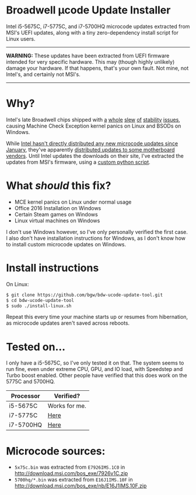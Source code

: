 # Broadwell μcode Update Installer

Intel i5-5675C, i7-5775C, and i7-5700HQ microcode updates extracted from MSI's
UEFI updates, along with a tiny zero-dependency install script for Linux users.

---

**WARNING:** These updates have been extracted from UEFI firmware intended for
very specific hardware. This may (though highly unlikely) damage your hardware.
If that happens, that's your own fault. Not mine, not Intel's, and certainly not
MSI's.

---

# Why?

Intel's late Broadwell chips shipped with [a][pt1] [whole][pt2] [slew][pt3]
[of][pt4] [stability][pt5] [issues][pt6], causing Machine Check Exception
kernel panics on Linux and BSODs on Windows.

[pt1]: http://www.phoronix.com/scan.php?page=news_item&px=i7-5775C-Idle-Problems
[pt2]: http://www.phoronix.com/scan.php?page=news_item&px=core-i7-5775c-oc-fixed-mode
[pt3]: http://www.phoronix.com/scan.php?page=news_item&px=fedora-22-good-for-5775
[pt4]: http://www.phoronix.com/scan.php?page=news_item&px=intel-5775c-msi-update
[pt5]: https://bbs.archlinux.org/viewtopic.php?id=201194
[pt6]: https://bugzilla.kernel.org/show_bug.cgi?id=103351
[reddit]: https://www.reddit.com/r/hardware/comments/3meznc/design_defect_in_i55675ci75775ci75700hq/

While [Intel hasn't directly distributed any new microcode updates since
January][intel-updates], they've apparently [distributed updates to some
motherboard vendors][msi-forum]. Until Intel updates the downloads on their
site, I've extracted the updates from MSI's firmware, using a [custom python
script][python].

[intel-updates]: https://downloadcenter.intel.com/search?keyword=Linux+Processor+Microcode+Data+File
[msi-forum]: https://forum-en.msi.com/index.php?topic=261054.msg1498718#msg1498718
[python]: http://benjam.info/blog/posts/2015-09-26-microcode/

# What *should* this fix?

- MCE kernel panics on Linux under normal usage
- Office 2016 Installation on Windows
- Certain Steam games on Windows
- Linux virtual machines on Windows

I don't use Windows however, so I've only personally verified the first case. I
also don't have installation instructions for Windows, as I don't know how to
install custom microcode updates on Windows.

# Install instructions

On Linux:

```sh
$ git clone https://github.com/bgw/bdw-ucode-update-tool.git
$ cd bdw-ucode-update-tool
$ sudo ./install-linux.sh
```

Repeat this every time your machine starts up or resumes from hibernation, as
microcode updates aren't saved across reboots.

# Tested on...

I only have a i5-5675C, so I've only tested it on that. The system seems to run
fine, even under extreme CPU, GPU, and IO load, with Speedstep and Turbo boost
enabled. Other people have verified that this does work on the 5775C and 5700HQ.

| Processor | Verified?      |
| --------- | -------------- |
| i5-5675C  | Works for me.  |
| i7-5775C  | [Here][verif2] |
| i7-5700HQ | [Here][verif1] |

[verif1]: https://bugzilla.kernel.org/show_bug.cgi?id=103351#c29
[verif2]: https://bugzilla.kernel.org/show_bug.cgi?id=103351#c30

# Microcode sources:

- `5x75c.bin` was extracted from `E7926IMS.1C0` in
  <http://download.msi.com/bos_exe/7926v1C.zip>
- `5700hq/*.bin` was extracted from `E16J1IMS.10F` in
  <http://download.msi.com/bos_exe/nb/E16J1IMS.10F.zip>
